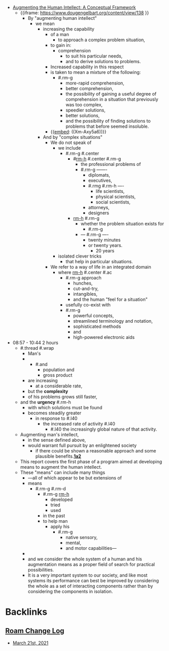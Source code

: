 - [Augmenting the Human Intellect: A Conceptual Framework](<Augmenting the Human Intellect: A Conceptual Framework.md>)
    - {{iframe: https://www.dougengelbart.org/content/view/138 }}
        - By "augmenting human intellect" 
            - we mean 
                - increasing the capability 
                    - of a man 
                        - to approach a complex problem situation, 
                    - to gain  in:
                        - comprehension
                            -  to suit his particular needs, 
                            - and to derive solutions to problems. 
                    - Increased capability in this respect
                    -  is taken to mean a mixture of the following: 
                        - #.rm-g
                            - more-rapid comprehension, 
                            - better comprehension, 
                            - the possibility of gaining a useful degree of comprehension in a situation that previously was too complex, 
                            - speedier solutions, 
                            - better solutions, 
                            - and the possibility of finding solutions to problems that before seemed insoluble.
                    - {{[embed](<embed.md>): ((Xm-Axy5a6))}}
                -  And by "complex situations" 
                    - We do not speak of 
                        - we include
                            - #.rm-g #.center
                                -  #[rm-h](<rm-h.md>) #.center #.rm-g
                                    -  the professional problems of 
                                    - #.rm-g ——-
                                        - diplomats, 
                                        - executives, 
                                        - #.rmg #.rm-h —-
                                            - life scientists, 
                                            - physical scientists, 
                                            - social scientists, 
                                        -  attorneys, 
                                        - designers
                                -  [rm-h](<rm-h.md>) #.rm-g
                                    - whether the problem situation exists for 
                                        - #.rm-g
                                    - — #.rm-g —-
                                        - twenty minutes 
                                        - or twenty years. 
                                            - 20 years 
                        - isolated clever tricks 
                            - that help in particular situations. 
                    - We refer to a way of life in an integrated domain 
                        - where [rm-h](<rm-h.md>) #.center  #.ac 
                            - #.rm-g approach 
                                - hunches, 
                                - cut-and-try, 
                                - intangibles,
                                -  and the human "feel for a situation" 
                            - usefully co-exist with 
                            - #.rm-g 
                                - powerful concepts, 
                                - streamlined terminology and notation, 
                                - sophisticated methods
                                - and
                                -  high-powered electronic aids
- 08:57 - 10:44 2 hours
    - #.thread #.wrap 
        - Man's 
        - + #.and
            - population and 
            - gross product
        -  are increasing 
            - at a considerable rate, 
        - but the __complexity__ 
        - of his problems grows still faster, 
    - and the __urgency__ #.rm-h
        - with which solutions must be found 
        - becomes steadily greater
            -  in response to #.l40
                - the increased rate of activity #.l40
                    -  #.l40 the increasingly global nature of that activity. 
    - Augmenting man's intellect, 
        - in the sense defined above, 
        - would warrant full pursuit by an enlightened society
            -  if there could be shown a reasonable approach and some plausible benefits.**[1a2](https://www.dougengelbart.org/content/view/138/[1a2](<1a2.md>))**
    - This report covers the first phase of a program aimed at developing means to augment the human intellect. 
    - These "means" can include many things
        - —all of which appear to be but extensions of 
        - means 
            - #.rm-g #.rm-d
                - #.rm-g [rm-h](<rm-h.md>)
                    - developed 
                    - tried
                    - used 
                - in the past
                -  to help man
                    -  apply his 
                        - #.rm-g
                            - native sensory, 
                            - mental, 
                            - and motor capabilities—
        - 
        - and we consider the whole system of a human and his augmentation means as a proper field of search for practical possibilities.
        -  It is a very important system to our society, and like most systems its performance can best be improved by considering the whole as a set of interacting components rather than by considering the components in isolation.

# Backlinks
## [Roam Change Log](<Roam Change Log.md>)
- [March 21st, 2021](<March 21st, 2021.md>)

